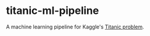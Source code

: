 # titanic-ml-pipeline
A machine learning pipeline for Kaggle's [Titanic problem](https://www.kaggle.com/c/titanic).

